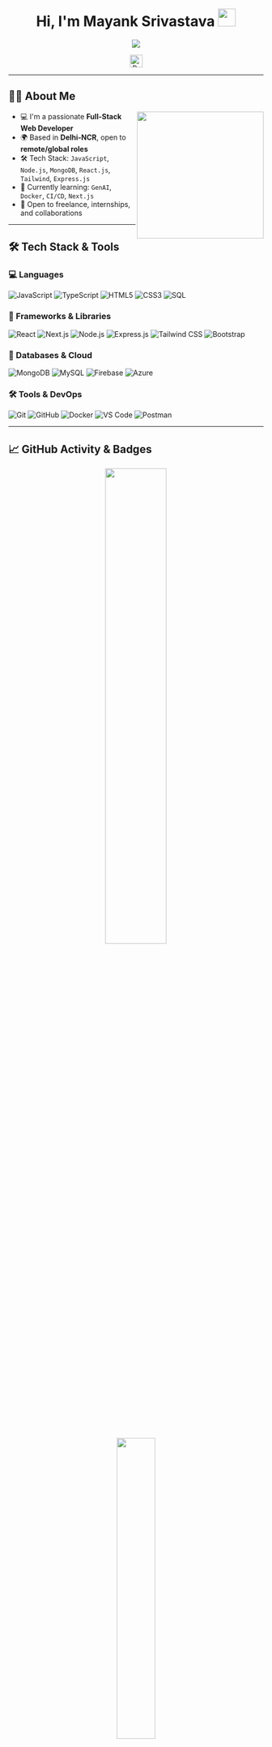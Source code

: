 <h1 align="center">Hi, I'm Mayank Srivastava <img src="https://media.giphy.com/media/hvRJCLFzcasrR4ia7z/giphy.gif" width="35"></h1>

<p align="center">
  <a href="https://github.com/DenverCoder1/readme-typing-svg">
    <img src="https://readme-typing-svg.herokuapp.com?font=Time+New+Roman&color=00C4FF&size=25&center=true&vCenter=true&width=600&height=100&lines=Full-Stack+Web+Developer;Node.js+%7C+React+%7C+MongoDB;Building+Scalable+Web+Apps;Exploring+GenAI+and+DevOps">
  </a>
</p>

<p align="center">
  <img src="https://komarev.com/ghpvc/?username=Mayank8528&label=Profile%20views&color=brightgreen&style=plastic" alt="Profile Views" height=25px/>
</p>

---

## 🧑‍💻 About Me

<img align="right" src="https://github.com/7oSkaaa/7oSkaaa/blob/main/Images/Right_Side.gif?raw=true" width="250px">

- 💻 I'm a passionate **Full-Stack Web Developer**
- 🌍 Based in **Delhi-NCR**, open to **remote/global roles**
- 🛠 Tech Stack: `JavaScript`, `Node.js`, `MongoDB`, `React.js`, `Tailwind`, `Express.js`
- 🔭 Currently learning: `GenAI`, `Docker`, `CI/CD`, `Next.js`
- 🤝 Open to freelance, internships, and collaborations

---

## 🛠️ Tech Stack & Tools

### 💻 Languages
![JavaScript](https://img.shields.io/badge/-JavaScript-F7DF1E?logo=javascript&logoColor=black&style=flat-square)
![TypeScript](https://img.shields.io/badge/-TypeScript-3178C6?logo=typescript&logoColor=white&style=flat-square)
![HTML5](https://img.shields.io/badge/-HTML5-E34F26?logo=html5&logoColor=white&style=flat-square)
![CSS3](https://img.shields.io/badge/-CSS3-1572B6?logo=css3&logoColor=white&style=flat-square)
![SQL](https://img.shields.io/badge/-SQL-003B57?logo=postgresql&logoColor=white&style=flat-square)

### 🧰 Frameworks & Libraries
![React](https://img.shields.io/badge/-React-61DAFB?logo=react&logoColor=black&style=flat-square)
![Next.js](https://img.shields.io/badge/-Next.js-000000?logo=next.js&logoColor=white&style=flat-square)
![Node.js](https://img.shields.io/badge/-Node.js-339933?logo=node.js&logoColor=white&style=flat-square)
![Express.js](https://img.shields.io/badge/-Express.js-000000?logo=express&logoColor=white&style=flat-square)
![Tailwind CSS](https://img.shields.io/badge/-TailwindCSS-06B6D4?logo=tailwindcss&logoColor=white&style=flat-square)
![Bootstrap](https://img.shields.io/badge/-Bootstrap-563D7C?logo=bootstrap&logoColor=white&style=flat-square)

### 🧠 Databases & Cloud
![MongoDB](https://img.shields.io/badge/-MongoDB-47A248?logo=mongodb&logoColor=white&style=flat-square)
![MySQL](https://img.shields.io/badge/-MySQL-4479A1?logo=mysql&logoColor=white&style=flat-square)
![Firebase](https://img.shields.io/badge/-Firebase-FFCA28?logo=firebase&logoColor=black&style=flat-square)
![Azure](https://img.shields.io/badge/-Azure-0089D6?logo=microsoftazure&logoColor=white&style=flat-square)

### 🛠️ Tools & DevOps
![Git](https://img.shields.io/badge/-Git-F05032?logo=git&logoColor=white&style=flat-square)
![GitHub](https://img.shields.io/badge/-GitHub-181717?logo=github&logoColor=white&style=flat-square)
![Docker](https://img.shields.io/badge/-Docker-2496ED?logo=docker&logoColor=white&style=flat-square)
![VS Code](https://img.shields.io/badge/-VS%20Code-007ACC?logo=visualstudiocode&logoColor=white&style=flat-square)
![Postman](https://img.shields.io/badge/-Postman-FF6C37?logo=postman&logoColor=white&style=flat-square)

---

## 📈 GitHub Activity & Badges

<p align="center">
  <img src="https://github-readme-stats.vercel.app/api?username=Mayank8528&count_private=true&show_icons=true&theme=tokyonight" width="49%" />
	<br/>
  <img src="https://github-readme-stats.vercel.app/api/top-langs/?username=Mayank8528&layout=compact&theme=tokyonight&hide=jupyter%20notebook&size_weight=0.5&count_weight=0.5" width="39%" />
</p>

<p align="center">
  <a href="https://holopin.io/@mayank8528">
    <img src="https://holopin.me/mayank8528" alt="Holopin badges" />
  </a>
</p>

---

## 📫 Contact Me

<a href="mailto:mayanksrivastava11111@gmail.com">
  <img src="https://img.shields.io/badge/-Gmail-D14836?style=flat-square&logo=gmail&logoColor=white" height="35" />
</a>
<a href="https://www.linkedin.com/in/mayank-srivastava-79949727b/">
  <img src="https://img.shields.io/badge/-LinkedIn-0077B5?style=flat-square&logo=linkedin&logoColor=white" height="35" />
</a>

---

<p align="center">
  <i>“Code is like humor. When you have to explain it, it’s bad.”</i>
</p>
